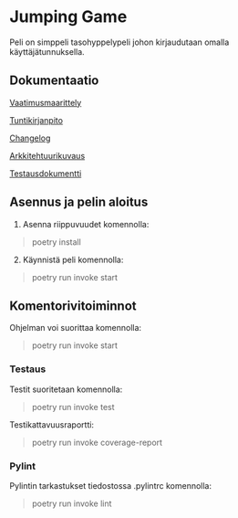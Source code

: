 # Jumping Game

Peli on simppeli tasohyppelypeli johon kirjaudutaan omalla käyttäjätunnuksella.

## Dokumentaatio

[Vaatimusmaarittely](https://github.com/ellenra/ot-harjoitustyo/blob/master/dokumentaatio/vaatimusmaarittely.md)

[Tuntikirjanpito](https://github.com/ellenra/ot-harjoitustyo/blob/master/dokumentaatio/tuntikirjanpito.md)

[Changelog](https://github.com/ellenra/ot-harjoitustyo/blob/master/dokumentaatio/changelog.md)

[Arkkitehtuurikuvaus](https://github.com/ellenra/ot-harjoitustyo/blob/master/dokumentaatio/arkkitehtuuri.md)

[Testausdokumentti](https://github.com/ellenra/jumping_game/blob/master/dokumentaatio/testaus.md)

## Asennus ja pelin aloitus
1. Asenna riippuvuudet komennolla:
> poetry install
2. Käynnistä peli komennolla:
> poetry run invoke start

## Komentorivitoiminnot

Ohjelman voi suorittaa komennolla:
> poetry run invoke start

### Testaus

Testit suoritetaan komennolla:
> poetry run invoke test

Testikattavuusraportti:
> poetry run invoke coverage-report

### Pylint

Pylintin tarkastukset tiedostossa .pylintrc komennolla:
> poetry run invoke lint


